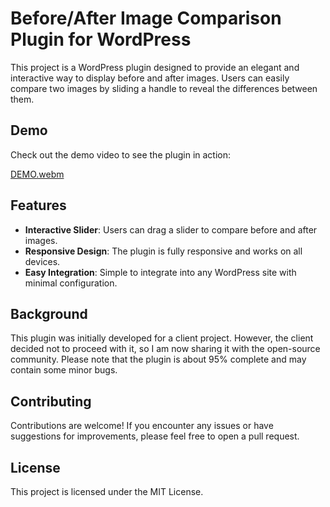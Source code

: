 # Before/After Image Comparison Plugin for WordPress

This project is a WordPress plugin designed to provide an elegant and interactive way to display before and after images. Users can easily compare two images by sliding a handle to reveal the differences between them.

## Demo

Check out the demo video to see the plugin in action:

[DEMO.webm](https://github.com/user-attachments/assets/545c5e4b-a962-4b49-a7cd-b48204c79c3f)


## Features

- **Interactive Slider**: Users can drag a slider to compare before and after images.
- **Responsive Design**: The plugin is fully responsive and works on all devices.
- **Easy Integration**: Simple to integrate into any WordPress site with minimal configuration.

## Background

This plugin was initially developed for a client project. However, the client decided not to proceed with it, so I am now sharing it with the open-source community. Please note that the plugin is about 95% complete and may contain some minor bugs.

## Contributing

Contributions are welcome! If you encounter any issues or have suggestions for improvements, please feel free to open a pull request.

## License

This project is licensed under the MIT License.
